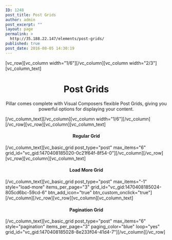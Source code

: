 ```yaml
---
ID: 1248
post_title: Post Grids
author: admin
post_excerpt: ""
layout: page
permalink: >
  http://35.188.22.147/elements/post-grids/
published: true
post_date: 2016-08-05 14:30:19
---
```

[vc_row][vc_column width="1/6"][/vc_column][vc_column width="2/3"][vc_column_text]
<h1 style="text-align: center;">Post Grids</h1>
<p class="lead" style="text-align: center;">Pillar comes complete with Visual Composers flexible Post Grids, giving you powerful options for displaying your content.</p>
[/vc_column_text][/vc_column][vc_column width="1/6"][/vc_column][/vc_row][vc_row][vc_column][vc_column_text]
<h4 style="text-align: center;">Regular Grid</h4>
[/vc_column_text][vc_basic_grid post_type="post" max_items="6" grid_id="vc_gid:1470408185020-0c21f64f-8f54-0"][/vc_column][/vc_row][vc_row][vc_column][vc_column_text]
<h4 style="text-align: center;">Load More Grid</h4>
[/vc_column_text][vc_basic_grid post_type="post" max_items="-1" style="load-more" items_per_page="3" grid_id="vc_gid:1470408185024-805cd6bc-59cd-6" btn_add_icon="true" btn_custom_onclick="true"][/vc_column][/vc_row][vc_row][vc_column][vc_column_text]
<h4 style="text-align: center;">Pagination Grid</h4>
[/vc_column_text][vc_basic_grid post_type="post" max_items="6" style="pagination" items_per_page="3" paging_color="blue" loop="yes" grid_id="vc_gid:1470408185028-8e233f04-41d4-7"][/vc_column][/vc_row]